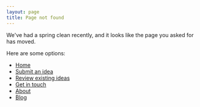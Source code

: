 ```yaml
---
layout: page
title: Page not found
---
```


We've had a spring clean recently, and it looks like the page you asked for has moved.

Here are some options:

- [Home](/)
- [Submit an idea](/submit/)
- [Review existing ideas](/library/)
- [Get in touch](/contact/)
- [About](/about/)
- [Blog](/blog)